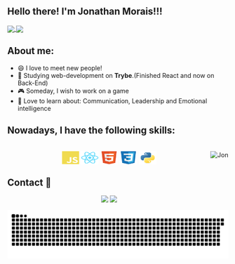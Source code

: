 ## Hello there! I'm Jonathan Morais!!! 
<div>
  <a href="https://github.com/Jonmorais/github-readme-stats">
    <img height="150em" align="center" src="https://github-readme-stats.vercel.app/api?username=Jonmorais&show_icons=true&theme=tokyonight" />
  </a>
  <a href="https://github.com/Jonmorais/github-readme-stats">
    <img height="150em" align="center" src="https://github-readme-stats.vercel.app/api/top-langs/?username=Jonmorais&layout=compact&theme=tokyonight" />
  </a>
</div>

## About me:
- 😄 I love to meet new people!
- 🌱 Studying web-development on **Trybe**.(Finished React and now on Back-End)
- :video_game: Someday, I wish to work on a game
- 🤔 Love to learn about: Communication, Leadership and Emotional intelligence

## Nowadays, I have the following skills:
<div style="display: inline_block" align="center"><br>
  
  <img align="center" alt="javascript" height="30" width="40" src="https://raw.githubusercontent.com/devicons/devicon/master/icons/javascript/javascript-plain.svg">
  <img align="center" alt="react" height="30" width="40" src="https://raw.githubusercontent.com/devicons/devicon/master/icons/react/react-original.svg">
  <img align="center" alt="HTML" height="30" width="40" src="https://raw.githubusercontent.com/devicons/devicon/master/icons/html5/html5-original.svg">
  <img align="center" alt="CSS" height="30" width="40" src="https://raw.githubusercontent.com/devicons/devicon/master/icons/css3/css3-original.svg">
  <img align="center" alt="Python" height="30" width="40" src="https://raw.githubusercontent.com/devicons/devicon/master/icons/python/python-original.svg">
  <img align="right" height="120em" alt="Jon" src="https://media.giphy.com/media/7BW9U2cJPQZ0s/giphy.gif?cid=ecf05e47mcjf3fqwd8428j6eawnldlazvy4wje6ofniii2nx&rid=giphy.gif&ct=g">
</div>

## Contact :iphone:
<div align="center">
  <a height="40" href="https://www.instagram.com/jonathan_ms15/" target="_blank"><img src="https://img.shields.io/badge/-Instagram-%23E4405F?style=for-the-badge&logo=instagram&logoColor=white" target="_blank"></a>
  <a height="40" href="https://www.linkedin.com/in/jonathandemorais/" target="_blank"><img src="https://img.shields.io/badge/-LinkedIn-%230077B5?style=for-the-badge&logo=linkedin&logoColor=white" target="_blank"></a> 
</div>


  ![Snake animation](https://github.com/jonmorais/jonmorais/blob/output/github-contribution-grid-snake.svg)
